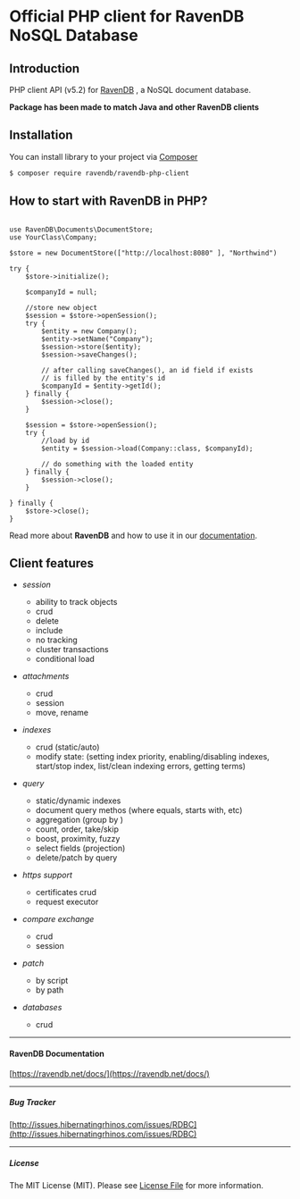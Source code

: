 # Official PHP client for RavenDB NoSQL Database


## Introduction
PHP client API (v5.2) for [RavenDB](https://ravendb.net/) , a NoSQL document database.

**Package has been made to match Java and other RavenDB clients**

## Installation

You can install library to your project via [Composer](https://getcomposer.org/)

``` bash
$ composer require ravendb/ravendb-php-client
```


## How to start with RavenDB in PHP?

```injectablephp

use RavenDB\Documents\DocumentStore;
use YourClass\Company;

$store = new DocumentStore(["http://localhost:8080" ], "Northwind")

try {
    $store->initialize();
    
    $companyId = null;
    
    //store new object
    $session = $store->openSession();
    try {
        $entity = new Company();
        $entity->setName("Company");
        $session->store($entity);
        $session->saveChanges();
    
        // after calling saveChanges(), an id field if exists
        // is filled by the entity's id
        $companyId = $entity->getId();
    } finally {
        $session->close();
    }
    
    $session = $store->openSession();
    try {
        //load by id
        $entity = $session->load(Company::class, $companyId);
    
        // do something with the loaded entity
    } finally {
        $session->close();
    }

} finally {
    $store->close();
}

```

Read more about **RavenDB** and how to use it in our [documentation](https://ravendb.net/docs/).

## Client features

- *session*
    - ability to track objects
    - crud
    - delete
    - include
    - no tracking
    - cluster transactions
    - conditional load

- *attachments*
    - crud
    - session
    - move, rename

- *indexes*
    - crud (static/auto)
    - modify state: (setting index priority, enabling/disabling indexes, start/stop index, list/clean indexing errors, getting terms)

- *query*
    - static/dynamic indexes
    - document query methos (where equals, starts with, etc)
    - aggregation (group by )
    - count, order, take/skip
    - boost, proximity, fuzzy
    - select fields (projection)
    - delete/patch by query

- *https support*
    - certificates crud
    - request executor

- *compare exchange*
    - crud
    - session

- *patch*
    - by script
    - by path

- *databases*
    - crud

----
#### RavenDB Documentation
[https://ravendb.net/docs/](https://ravendb.net/docs/)


-----
##### Bug Tracker
[http://issues.hibernatingrhinos.com/issues/RDBC](http://issues.hibernatingrhinos.com/issues/RDBC)

-----
##### License

The MIT License (MIT). Please see [License File](LICENSE.md) for more information.

